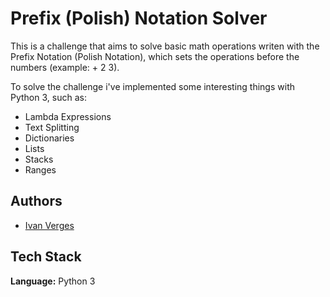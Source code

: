 
# Prefix (Polish) Notation Solver

This is a challenge that aims to solve basic math operations writen with the Prefix Notation (Polish Notation), which sets the operations before the numbers (example: + 2 3).

To solve the challenge i've implemented some interesting things with Python 3, such as:
- Lambda Expressions
- Text Splitting
- Dictionaries
- Lists
- Stacks
- Ranges

## Authors

- [Ivan Verges](https://ivanverges.com)

## Tech Stack

**Language:** Python 3